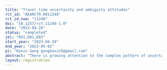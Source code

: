 ```yaml
---
title: "Travel time uncertainty and ambiguity attitudes"
rct_id: "AEARCTR-0011248"
rct_id_num: "11248"
doi: "10.1257/rct.11248-1.0"
date: "2023-04-28"
status: "completed"
jel: "R41,D81,D83"
start_year: "2023-04-28"
end_year: "2023-05-02"
pi: "Kexin Geng gengkexin5@gmail.com"
abstract: "There is growing attention to the complex pattern of uncertainty attitudes in the traffic context. Existing studies often assume that travellers treat travel time uncertainty as risk, i.e., outcomes with a known probability distribution. However, travellers often face ambiguous travel times, i.e., with an unknown probability distribution. In this study, we develop a novel framework of uncertainty attitudes in the transport context to investigate decision-making under uncertainty for commuting travel, which are day-to-day types of repeated situations. Specifically, we focus on the role of ambiguity attitudes in mode choice. Furthermore, we aim to establish the potential link between source preferences and mode preferences. Our online experiment design consists of a baseline group and two treated groups: one with additional information from historical travel time and another considering a commute trip from participants' real life."
layout: registration
---
```


